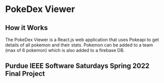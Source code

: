 # PokeDex Viewer

## How it Works

The PokeDex Viewer is a React.js web application that uses Pokeapi to get details of all pokemon and their stats. Pokemon can be added to a team (max of 6 pokemon) which is also added to a firebase DB.

## Purdue IEEE Software Saturdays Spring 2022 Final Project

